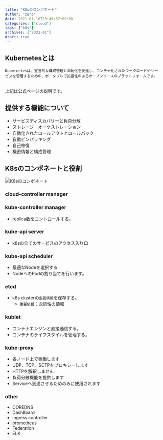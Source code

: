 ```yaml
---
title: "K8sのコンポネート"
author: "zero"
date: 2021-01-10T23:49:37+09:00
categories: ["cloud"]
tags: ["k8s"]
archives: ["2021-01"]
draft: true
---
```

## Kubernetesとは

`Kubernetesは、宣言的な構成管理と自動化を促進し、コンテナ化されたワークロードやサービスを管理するための、ポータブルで拡張性のあるオープンソースのプラットフォームです。`

</br>上記は公式ページの説明です。

## 提供する機能について

* サービスディスカバリーと負荷分散
* ストレージ　オーケストレーション
* 自動化されたロールアウトとロールバック
* 自動ビンパッキング
* 自己修復
* 機密情報と構成管理

<!--more-->

## K8sのコンポネートと役割

![K8sのコンポネート](/images/components-of-kubernetes.png)

### cloud-controller manager

### kube-controller manager

* replica数をコントロールする。

### kube-api server

* k8sの全てのサービスのアクセス入り口

### kube-api scheduler

* 最適なNodeを選択する
* NodeへのPodの割り当てを行います。

### etcd

* k8s clusterの`重要情報`を保存する。
  * `重要情報`：永続性の情報

### kublet

* コンテナエンジンと直接通信する。
* コンテナのライフスタイルを管理する。

### kube-proxy

* 各ノード上で稼働します
* UDP、TCP、SCTPをプロキシーします
* HTTPを解釈しません
* 負荷分散機能を提供します
* Serviceへ到達させるためのみに使用されます

### other

* COREDNS
* DashBoard
* ingress controller
* prometheus
* Federation
* ELK